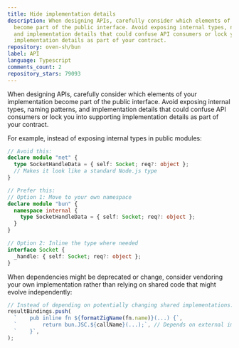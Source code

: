 ```yaml
---
title: Hide implementation details
description: When designing APIs, carefully consider which elements of your implementation
  become part of the public interface. Avoid exposing internal types, naming patterns,
  and implementation details that could confuse API consumers or lock you into supporting
  implementation details as part of your contract.
repository: oven-sh/bun
label: API
language: Typescript
comments_count: 2
repository_stars: 79093
---
```


When designing APIs, carefully consider which elements of your implementation become part of the public interface. Avoid exposing internal types, naming patterns, and implementation details that could confuse API consumers or lock you into supporting implementation details as part of your contract.

For example, instead of exposing internal types in public modules:

```typescript
// Avoid this:
declare module "net" {
  type SocketHandleData = { self: Socket; req?: object };
  // Makes it look like a standard Node.js type
}

// Prefer this:
// Option 1: Move to your own namespace
declare module "bun" {
  namespace internal {
    type SocketHandleData = { self: Socket; req?: object };
  }
}

// Option 2: Inline the type where needed
interface Socket {
  _handle: { self: Socket; req?: object };
}
```

When dependencies might be deprecated or change, consider vendoring your own implementation rather than relying on shared code that might evolve independently:

```typescript
// Instead of depending on potentially changing shared implementations:
resultBindings.push(
  `    pub inline fn ${formatZigName(fn.name)}(...) {`,
  `        return bun.JSC.${callName}(...);`, // Depends on external implementation
  `    }`,
);
```